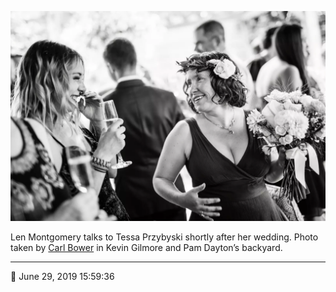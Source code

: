 ![Len Montgomery talks to Tessa Przybyski](assets/e5f373f5e43731f148e4e686ca4e31ea.webp)

Len Montgomery talks to Tessa Przybyski shortly after her wedding. Photo taken by [Carl Bower](http://carlbowerphotos.com/) in Kevin Gilmore and Pam Dayton’s backyard.

- - - -

📅 June 29, 2019 15:59:36
